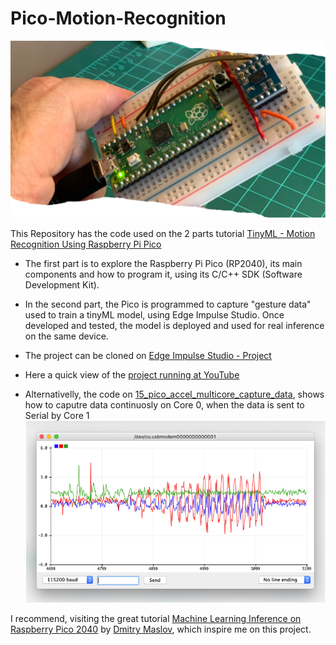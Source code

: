 # Pico-Motion-Recognition
<img src='https://github.com/Mjrovai/Pico-Motion-Recognition/blob/main/Portada1.png'/>
<p>This Repository has the code used on the 2 parts tutorial <a href='https://www.hackster.io/mjrobot/tinyml-motion-recognition-using-raspberry-pi-pico-6b6071'>TinyML - Motion Recognition Using Raspberry Pi Pico</a> <p>
  
- The first part is to explore the Raspberry Pi Pico (RP2040), its main components and how to program it, using its C/C++ SDK (Software Development Kit). 

- In the second part, the Pico is programmed to capture "gesture data" used to train a tinyML model, using Edge Impulse Studio. Once developed and tested, the model is deployed and used for real inference on the same device.

- The project can be cloned on <a href='https://studio.edgeimpulse.com/public/20571/latest'>Edge Impulse Studio - Project</a>

- Here a quick view of the <a href='https://youtu.be/KZtT5GOwNDk'>project running at YouTube</a>

- Alternativelly, the code on <a href='https://github.com/Mjrovai/Pico-Motion-Recognition/tree/main/15_pico_accel_multicore_capture_data'>15_pico_accel_multicore_capture_data</a>, shows how to caputre data continuosly on Core 0, when the data is sent to Serial by Core 1<img src='https://github.com/Mjrovai/Pico-Motion-Recognition/blob/main/accel_multicore_data_capture.png'/>

I recommend, visiting the great tutorial <a href='https://www.hackster.io/dmitrywat/machine-learning-inference-on-raspberry-pico-2040-e6e874'>Machine Learning Inference on Raspberry Pico 2040</a> by <a href='https://www.hackster.io/dmitrywat'>Dmitry Maslov</a>, which inspire me on this project. 

